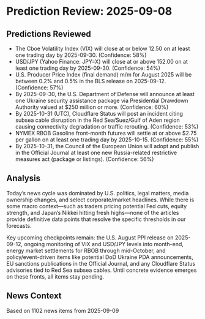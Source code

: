 # Prediction Review: 2025-09-08

## Predictions Reviewed

- The Cboe Volatility Index (VIX) will close at or below 12.50 on at least one trading day by 2025-09-30. (Confidence: 58%)
- USD/JPY (Yahoo Finance: JPY=X) will close at or above 152.00 on at least one trading day by 2025-09-30. (Confidence: 54%)
- U.S. Producer Price Index (final demand) m/m for August 2025 will be between 0.2% and 0.5% in the BLS release on 2025-09-12. (Confidence: 57%)
- By 2025-09-30, the U.S. Department of Defense will announce at least one Ukraine security assistance package via Presidential Drawdown Authority valued at $250 million or more. (Confidence: 60%)
- By 2025-10-31 (UTC), Cloudflare Status will post an incident citing subsea cable disruption in the Red Sea/Suez/Gulf of Aden region causing connectivity degradation or traffic rerouting. (Confidence: 53%)
- NYMEX RBOB Gasoline front-month futures will settle at or above $2.75 per gallon on at least one trading day by 2025-10-15. (Confidence: 55%)
- By 2025-10-31, the Council of the European Union will adopt and publish in the Official Journal at least one new Russia-related restrictive measures act (package or listings). (Confidence: 56%)

## Analysis

Today’s news cycle was dominated by U.S. politics, legal matters, media ownership changes, and select corporate/market headlines. While there is some macro context—such as traders pricing potential Fed cuts, equity strength, and Japan’s Nikkei hitting fresh highs—none of the articles provide definitive data points that resolve the specific thresholds in our forecasts.

Key upcoming checkpoints remain: the U.S. August PPI release on 2025-09-12, ongoing monitoring of VIX and USD/JPY levels into month-end, energy market settlements for RBOB through mid-October, and policy/event-driven items like potential DoD Ukraine PDA announcements, EU sanctions publications in the Official Journal, and any Cloudflare Status advisories tied to Red Sea subsea cables. Until concrete evidence emerges on these fronts, all items stay pending.

## News Context

Based on 1102 news items from 2025-09-09
